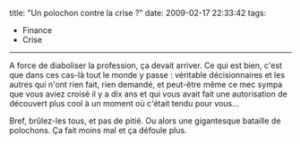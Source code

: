 title: "Un polochon contre la crise ?"
date: 2009-02-17 22:33:42
tags:
  - Finance
  - Crise
---

A force de diaboliser la profession, ça devait arriver. Ce qui est bien, c'est que dans ces cas-là tout le monde y passe&nbsp;: véritable décisionnaires et les autres qui n'ont rien fait, rien demandé, et peut-être même ce mec sympa que vous aviez croisé il y a dix ans et qui vous avait fait une autorisation de découvert plus cool à un moment où c'était tendu pour vous&#8230;

<!-- more -->

Bref, brûlez-les tous, et pas de pitié. Ou alors une gigantesque bataille de polochons. Ça fait moins mal et ça défoule plus.